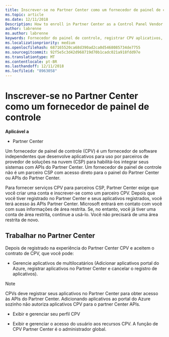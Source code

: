 ```yaml
---
title: Inscrever-se no Partner Center como um fornecedor de painel de controle | Partner Center
ms.topic: article
ms.date: 12/11/2018
Description: How to enroll in Partner Center as a Control Panel Vendor
author: labrenne
ms.author: labrenne
keywords: Fornecedor do painel de controle, registrar CPV aplicativos, gerenciar aplicativos CPV
ms.localizationpriority: medium
ms.openlocfilehash: 687165520ca68d390ad2ca0d5468085734de7755
ms.sourcegitcommit: 92f5e5c3d42d968719d70b1cadc021a918fdd97e
ms.translationtype: MT
ms.contentlocale: pt-BR
ms.lasthandoff: 12/11/2018
ms.locfileid: "8963058"
---
```

# <a name="enroll-in-partner-center-as-a-control-panel-vendor"></a>Inscrever-se no Partner Center como um fornecedor de painel de controle

**Aplicável a**

- Partner Center

Um fornecedor de painel de controle (CPV) é um fornecedor de software independentes que desenvolve aplicativos para uso por parceiros de provedor de soluções na nuvem (CSP) para habilitá-los integrar seus sistemas com APIs do Partner Center. Um fornecedor de painel de controle não é um parceiro CSP com acesso direto para o painel do Partner Center ou APIs do Partner Center.

Para fornecer serviços CPV para parceiros CSP, Partner Center exige que você criar uma conta e inscrever-se como um parceiro CPV. Depois que você tiver registrado no Partner Center e seus aplicativos registrados, você terá acesso às APIs Partner Center.  Microsoft entrará em contato com você com suas informações de área restrita. Se, no entanto, você já tiver uma conta de área restrita, continue a usá-lo. Você não precisará de uma área restrita de novo. 


## <a name="working-in-partner-center"></a>Trabalhar no Partner Center
Depois de registrado na experiência do Partner Center CPV e aceitem o contrato de CPV, que você pode:

- Gerencie aplicativos de multilocatários (Adicionar aplicativos portal do Azure, registrar aplicativos no Partner Center e cancelar o registro de aplicativos).

>[!Note] 
>CPVs deve registrar seus aplicativos no Partner Center para obter acesso às APIs do Partner Center. Adicionando aplicativos ao portal do Azure sozinho não autoriza aplicativos CPV para o partner Center APIs.

- Exibir e gerenciar seu perfil CPV 

- Exibir e gerenciar o acesso do usuário aos recursos CPV. A função de CPV Partner Center é o administrador global.


